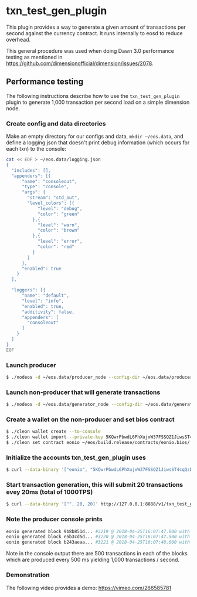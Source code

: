 # txn\_test\_gen\_plugin

This plugin provides a way to generate a given amount of transactions per second against the currency contract. It runs internally to eosd to reduce overhead.

This general procedure was used when doing Dawn 3.0 performance testing as mentioned in https://github.com/dimensionofficial/dimension/issues/2078.

## Performance testing

The following instructions describe how to use the `txn_test_gen_plugin` plugin to generate 1,000 transaction per second load on a simple dimension node.

### Create config and data directories
Make an empty directory for our configs and data, `mkdir ~/eos.data`, and define a logging.json that doesn't print debug information (which occurs for each txn) to the console:
```bash
cat << EOF > ~/eos.data/logging.json
{
  "includes": [],
  "appenders": [{
      "name": "consoleout",
      "type": "console",
      "args": {
        "stream": "std_out",
        "level_colors": [{
            "level": "debug",
            "color": "green"
          },{
            "level": "warn",
            "color": "brown"
          },{
            "level": "error",
            "color": "red"
          }
        ]
      },
      "enabled": true
    }
  ],

  "loggers": [{
      "name": "default",
      "level": "info",
      "enabled": true,
      "additivity": false,
      "appenders": [
        "consoleout"
      ]
    }
  ]
}
EOF
```

### Launch producer
```bash
$ ./nodeos -d ~/eos.data/producer_node --config-dir ~/eos.data/producer_node -l ~/eos.data/logging.json --http-server-address "" -p eonio -e
```

### Launch non-producer that will generate transactions
```bash
$ ./nodeos -d ~/eos.data/generator_node --config-dir ~/eos.data/generator_node -l ~/eos.data/logging.json --plugin eonio::txn_test_gen_plugin --plugin eonio::chain_api_plugin --p2p-peer-address localhost:9876 --p2p-listen-endpoint localhost:5555
```

### Create a wallet on the non-producer and set bios contract
```bash
$ ./cleon wallet create --to-console
$ ./cleon wallet import --private-key 5KQwrPbwdL6PhXujxW37FSSQZ1JiwsST4cqQzDeyXtP79zkvFD3
$ ./cleon set contract eonio ~/eos/build.release/contracts/eonio.bios/ 
```

### Initialize the accounts txn_test_gen_plugin uses
```bash
$ curl --data-binary '["eonio", "5KQwrPbwdL6PhXujxW37FSSQZ1JiwsST4cqQzDeyXtP79zkvFD3"]' http://127.0.0.1:8888/v1/txn_test_gen/create_test_accounts
```

### Start transaction generation, this will submit 20 transactions evey 20ms (total of 1000TPS)
```bash
$ curl --data-binary '["", 20, 20]' http://127.0.0.1:8888/v1/txn_test_gen/start_generation
```

### Note the producer console prints
```bash
eonio generated block 9b8b851d... #3219 @ 2018-04-25T16:07:47.000 with 500 trxs, lib: 3218
eonio generated block e5b3cd5d... #3220 @ 2018-04-25T16:07:47.500 with 500 trxs, lib: 3219
eonio generated block b243aeaa... #3221 @ 2018-04-25T16:07:48.000 with 500 trxs, lib: 3220
```

Note in the console output there are 500 transactions in each of the blocks which are produced every 500 ms yielding 1,000 transactions / second.

### Demonstration
The following video provides a demo: https://vimeo.com/266585781

